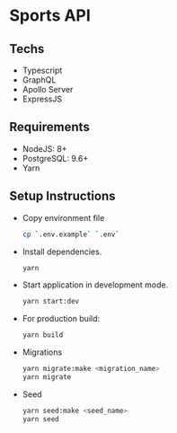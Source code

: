 # Sports API

## Techs

- Typescript
- GraphQL
- Apollo Server
- ExpressJS

## Requirements

- NodeJS: 8+
- PostgreSQL: 9.6+
- Yarn

## Setup Instructions

- Copy environment file

  ```bash
  cp `.env.example` `.env`
  ```

- Install dependencies.

  ```bash
  yarn
  ```

- Start application in development mode.

  ```bash
  yarn start:dev
  ```

- For production build:

  ```bash
  yarn build
  ```

- Migrations

  ```bash
  yarn migrate:make <migration_name>
  yarn migrate
  ```

- Seed

  ```bash
  yarn seed:make <seed_name>
  yarn seed
  ```
